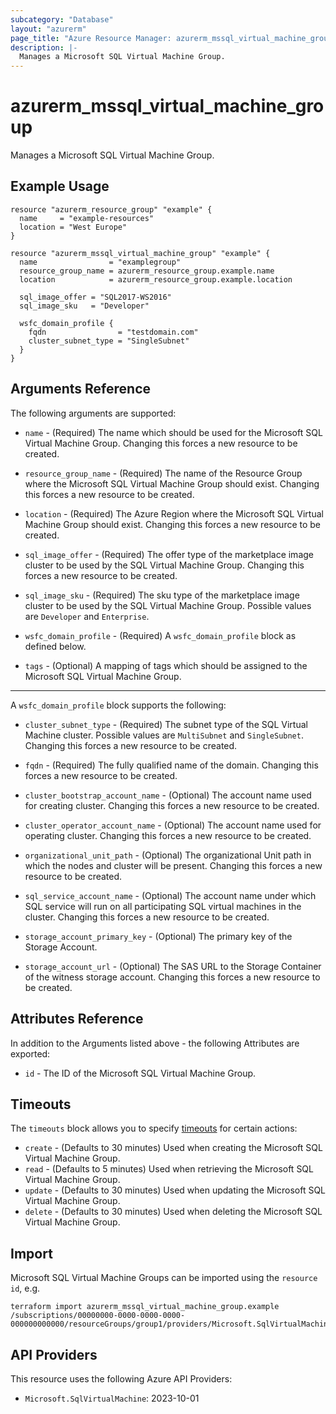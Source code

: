 ```yaml
---
subcategory: "Database"
layout: "azurerm"
page_title: "Azure Resource Manager: azurerm_mssql_virtual_machine_group"
description: |-
  Manages a Microsoft SQL Virtual Machine Group.
---
```


# azurerm_mssql_virtual_machine_group

Manages a Microsoft SQL Virtual Machine Group.

## Example Usage

```hcl
resource "azurerm_resource_group" "example" {
  name     = "example-resources"
  location = "West Europe"
}

resource "azurerm_mssql_virtual_machine_group" "example" {
  name                = "examplegroup"
  resource_group_name = azurerm_resource_group.example.name
  location            = azurerm_resource_group.example.location

  sql_image_offer = "SQL2017-WS2016"
  sql_image_sku   = "Developer"

  wsfc_domain_profile {
    fqdn                = "testdomain.com"
    cluster_subnet_type = "SingleSubnet"
  }
}
```

## Arguments Reference

The following arguments are supported:

* `name` - (Required) The name which should be used for the Microsoft SQL Virtual Machine Group. Changing this forces a new resource to be created.

* `resource_group_name` - (Required) The name of the Resource Group where the Microsoft SQL Virtual Machine Group should exist. Changing this forces a new resource to be created.

* `location` - (Required) The Azure Region where the Microsoft SQL Virtual Machine Group should exist. Changing this forces a new resource to be created.

* `sql_image_offer` - (Required) The offer type of the marketplace image cluster to be used by the SQL Virtual Machine Group. Changing this forces a new resource to be created.

* `sql_image_sku` - (Required) The sku type of the marketplace image cluster to be used by the SQL Virtual Machine Group. Possible values are `Developer` and `Enterprise`.

* `wsfc_domain_profile` - (Required) A `wsfc_domain_profile` block as defined below.

* `tags` - (Optional) A mapping of tags which should be assigned to the Microsoft SQL Virtual Machine Group.

---

A `wsfc_domain_profile` block supports the following:

* `cluster_subnet_type` - (Required) The subnet type of the SQL Virtual Machine cluster. Possible values are `MultiSubnet` and `SingleSubnet`. Changing this forces a new resource to be created.

* `fqdn` - (Required) The fully qualified name of the domain. Changing this forces a new resource to be created.

* `cluster_bootstrap_account_name` - (Optional) The account name used for creating cluster. Changing this forces a new resource to be created.

* `cluster_operator_account_name` - (Optional) The account name used for operating cluster. Changing this forces a new resource to be created.

* `organizational_unit_path` - (Optional) The organizational Unit path in which the nodes and cluster will be present. Changing this forces a new resource to be created.

* `sql_service_account_name` - (Optional) The account name under which SQL service will run on all participating SQL virtual machines in the cluster. Changing this forces a new resource to be created.

* `storage_account_primary_key` - (Optional) The primary key of the Storage Account.

* `storage_account_url` - (Optional) The SAS URL to the Storage Container of the witness storage account. Changing this forces a new resource to be created.

## Attributes Reference

In addition to the Arguments listed above - the following Attributes are exported: 

* `id` - The ID of the Microsoft SQL Virtual Machine Group.

## Timeouts

The `timeouts` block allows you to specify [timeouts](https://www.terraform.io/language/resources/syntax#operation-timeouts) for certain actions:

* `create` - (Defaults to 30 minutes) Used when creating the Microsoft SQL Virtual Machine Group.
* `read` - (Defaults to 5 minutes) Used when retrieving the Microsoft SQL Virtual Machine Group.
* `update` - (Defaults to 30 minutes) Used when updating the Microsoft SQL Virtual Machine Group.
* `delete` - (Defaults to 30 minutes) Used when deleting the Microsoft SQL Virtual Machine Group.

## Import

Microsoft SQL Virtual Machine Groups can be imported using the `resource id`, e.g.

```shell
terraform import azurerm_mssql_virtual_machine_group.example /subscriptions/00000000-0000-0000-0000-000000000000/resourceGroups/group1/providers/Microsoft.SqlVirtualMachine/sqlVirtualMachineGroups/vmgroup1
```

## API Providers
<!-- This section is generated, changes will be overwritten -->
This resource uses the following Azure API Providers:

* `Microsoft.SqlVirtualMachine`: 2023-10-01
